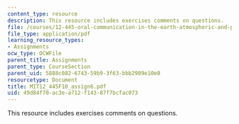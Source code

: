 ```yaml
---
content_type: resource
description: This resource includes exercises comments on questions.
file: /courses/12-445-oral-communication-in-the-earth-atmospheric-and-planetary-sciences-fall-2010/49d84f70ac3ea712f14387f7bcfac073_MIT12_445F10_assign6.pdf
file_type: application/pdf
learning_resource_types:
- Assignments
ocw_type: OCWFile
parent_title: Assignments
parent_type: CourseSection
parent_uid: 5888c082-6743-59b9-3f63-bbb2909e10e0
resourcetype: Document
title: MIT12_445F10_assign6.pdf
uid: 49d84f70-ac3e-a712-f143-87f7bcfac073
---
```

This resource includes exercises comments on questions.

